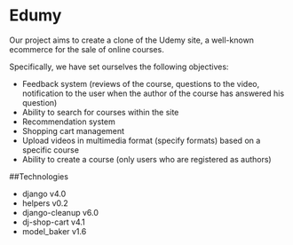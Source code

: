 # Edumy


Our project aims to create a clone of the Udemy site, a well-known ecommerce for the sale of online courses.

Specifically, we have set ourselves the following objectives:
- Feedback system (reviews of the course, questions to the video, notification to the user when the author of the course has answered his question)
- Ability to search for courses within the site
- Recommendation system
- Shopping cart management
- Upload videos in multimedia format (specify formats) based on a specific course
- Ability to create a course (only users who are registered as authors)

##Technologies
- django v4.0  
- helpers v0.2
- django-cleanup v6.0
- dj-shop-cart v4.1
- model_baker v1.6